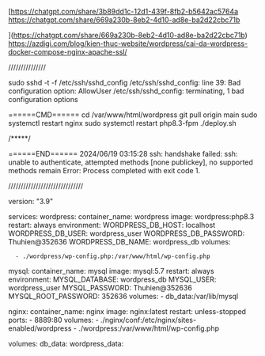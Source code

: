 [https://chatgpt.com/share/3b89dd1c-12d1-439f-8fb2-b5642ac5764a
https://chatgpt.com/share/669a230b-8eb2-4d10-ad8e-ba2d22cbc71b

](https://chatgpt.com/share/669a230b-8eb2-4d10-ad8e-ba2d22cbc71b)
https://azdigi.com/blog/kien-thuc-website/wordpress/cai-da-wordpress-docker-compose-nginx-apache-ssl/

///////////////

 sudo sshd -t -f /etc/ssh/sshd_config
/etc/ssh/sshd_config: line 39: Bad configuration option: AllowUser
/etc/ssh/sshd_config: terminating, 1 bad configuration options



======CMD======
cd /var/www/html/wordpress
git pull origin main
sudo systemctl restart nginx
sudo systemctl restart php8.3-fpm
./deploy.sh

/*****/



======END======
2024/06/19 03:15:28 ssh: handshake failed: ssh: unable to authenticate, attempted methods [none publickey], no supported methods remain
Error: Process completed with exit code 1.



//////////////////////////////

version: "3.9"

services:
  wordpress:
    container_name: wordpress
    image: wordpress:php8.3
    restart: always
    environment:
      WORDPRESS_DB_HOST: localhost
      WORDPRESS_DB_USER: wordpress_user
      WORDPRESS_DB_PASSWORD: Thuhien@352636
      WORDPRESS_DB_NAME: wordpress_db
    volumes:

      - ./wordpress/wp-config.php:/var/www/html/wp-config.php


  mysql:
    container_name: mysql
    image: mysql:5.7
    restart: always
    environment:
      MYSQL_DATABASE: wordpress_db
      MYSQL_USER: wordpress_user
      MYSQL_PASSWORD: Thuhien@352636
      MYSQL_ROOT_PASSWORD: 352636
    volumes:
      - db_data:/var/lib/mysql

  nginx:
    container_name: nginx
    image: nginx:latest
    restart: unless-stopped
    ports:
      - 8889:80
    volumes:
      - ./nginx/conf:/etc/nginx/sites-enabled/wordpress
      - ./wordpress:/var/www/html/wp-config.php


volumes:
  db_data:
  wordpress_data:
